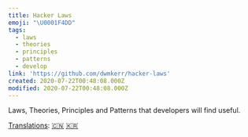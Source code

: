 ```yaml
---
title: Hacker Laws
emoji: "\U0001F4DD"
tags:
  - laws
  - theories
  - principles
  - patterns
  - develop
link: 'https://github.com/dwmkerr/hacker-laws'
created: 2020-07-22T00:48:08.000Z
modified: 2020-07-22T00:48:08.000Z
---
```


Laws, Theories, Principles and Patterns that developers will find useful.

[Translations](#translations): [🇨🇳](https://github.com/nusr/hacker-laws-zh) [🇰🇷](https://github.com/codeanddonuts/hacker-laws-kr)
    
